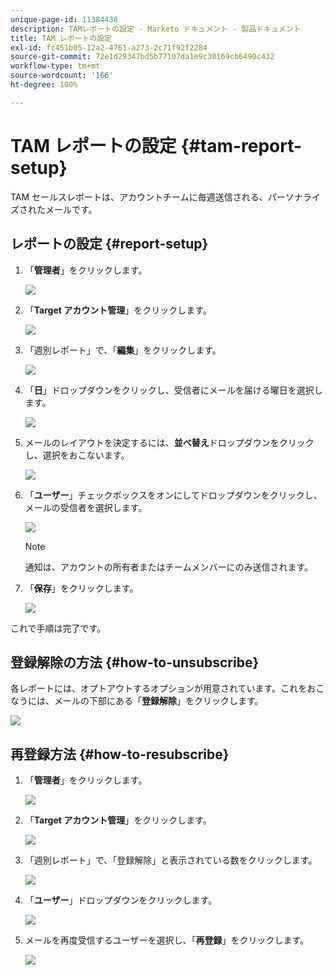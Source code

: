 ```yaml
---
unique-page-id: 11384438
description: TAMレポートの設定 - Marketo ドキュメント - 製品ドキュメント
title: TAM レポートの設定
exl-id: fc451b05-12a2-4761-a273-2c71f92f2284
source-git-commit: 72e1d29347bd5b77107da1e9c30169cb6490c432
workflow-type: tm+mt
source-wordcount: '166'
ht-degree: 100%

---
```


# TAM レポートの設定 {#tam-report-setup}

TAM セールスレポートは、アカウントチームに毎週送信される、パーソナライズされたメールです。

## レポートの設定 {#report-setup}

1. 「**管理者**」をクリックします。

   ![](assets/one-3.png)

1. 「**Target アカウント管理**」をクリックします。

   ![](assets/tam-report-setup-2.png)

1. 「週別レポート」で、「**編集**」をクリックします。

   ![](assets/three-3.png)

1. 「**日**」ドロップダウンをクリックし、受信者にメールを届ける曜日を選択します。

   ![](assets/four-4.png)

1. メールのレイアウトを決定するには、**並べ替え**&#x200B;ドロップダウンをクリックし、選択をおこないます。

   ![](assets/five-3.png)

1. 「**ユーザー**」チェックボックスをオンにしてドロップダウンをクリックし、メールの受信者を選択します。

   ![](assets/six-2.png)

   >[!NOTE]
   >
   >通知は、アカウントの所有者またはチームメンバーにのみ送信されます。

1. 「**保存**」をクリックします。

   ![](assets/seven-2.png)

これで手順は完了です。

## 登録解除の方法 {#how-to-unsubscribe}

各レポートには、オプトアウトするオプションが用意されています。これをおこなうには、メールの下部にある「**登録解除**」をクリックします。

![](assets/eight-1.png)

## 再登録方法 {#how-to-resubscribe}

1. 「**管理者**」をクリックします。

   ![](assets/one-3.png)

1. 「**Target アカウント管理**」をクリックします。

   ![](assets/tam-report-setup-10.png)

1. 「週別レポート」で、「登録解除」と表示されている数をクリックします。

   ![](assets/nine.png)

1. 「**ユーザー**」ドロップダウンをクリックします。

   ![](assets/ten.png)

1. メールを再度受信するユーザーを選択し、「**再登録**」をクリックします。

   ![](assets/eleven.png)
